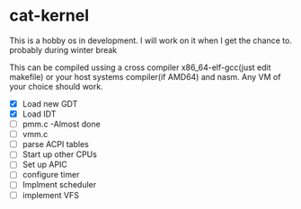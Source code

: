 # **cat-kernel**
This is a hobby os in development. I will work on it when I get the chance to.  probably during winter break

This can be compiled ussing a cross compiler x86_64-elf-gcc(just edit makefile) or your host systems compiler(if AMD64) and nasm. Any VM of your choice should work. 

- [x] Load new GDT
- [x] Load IDT 
- [ ] pmm.c -Almost done
- [ ] vmm.c
- [ ] parse ACPI tables 
- [ ] Start up other CPUs
- [ ] Set up APIC
- [ ] configure timer
- [ ] Implment scheduler 
- [ ] implement VFS
